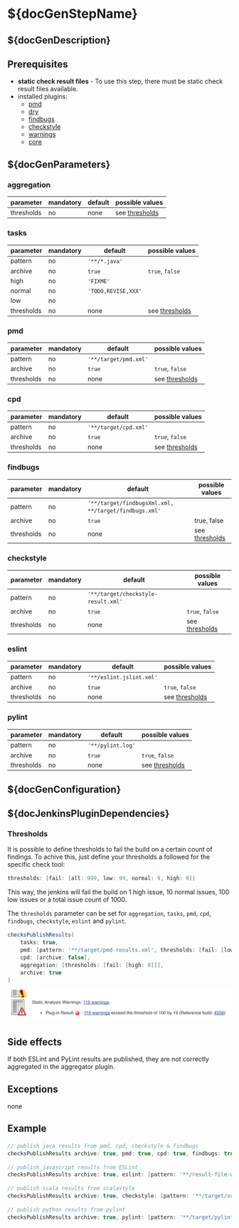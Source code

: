 # ${docGenStepName}

## ${docGenDescription}

## Prerequisites

* **static check result files** - To use this step, there must be static check result files available.
* installed plugins:
  * [pmd](https://plugins.jenkins.io/pmd)
  * [dry](https://plugins.jenkins.io/dry)
  * [findbugs](https://plugins.jenkins.io/findbugs)
  * [checkstyle](https://plugins.jenkins.io/checkstyle)
  * [warnings](https://plugins.jenkins.io/warnings)
  * [core](https://plugins.jenkins.io/core)

## ${docGenParameters}

### aggregation

| parameter | mandatory | default | possible values |
| ----------|-----------|---------|-----------------|
| thresholds | no | none | see [thresholds](#thresholds) |

### tasks

| parameter | mandatory | default | possible values |
| ----------|-----------|---------|-----------------|
| pattern | no | `'**/*.java'` |  |
| archive | no | `true` | `true`, `false` |
| high | no | `'FIXME'` |  |
| normal | no | `'TODO,REVISE,XXX'` |  |
| low | no |  |  |
| thresholds | no | none | see [thresholds](#thresholds) |

### pmd

| parameter | mandatory | default | possible values |
| ----------|-----------|---------|-----------------|
| pattern | no | `'**/target/pmd.xml'` |  |
| archive | no | `true` | `true`, `false` |
| thresholds | no | none | see [thresholds](#thresholds) |

### cpd

| parameter | mandatory | default | possible values |
| ----------|-----------|---------|-----------------|
| pattern | no | `'**/target/cpd.xml'` |  |
| archive | no | `true` | `true`, `false` |
| thresholds | no | none | see [thresholds](#thresholds) |

### findbugs

| parameter | mandatory | default | possible values |
| ----------|-----------|---------|-----------------|
| pattern | no | `'**/target/findbugsXml.xml, **/target/findbugs.xml'` |  |
| archive | no | `true` | true, false |
| thresholds | no | none | see [thresholds](#thresholds) |

### checkstyle

| parameter | mandatory | default | possible values |
| ----------|-----------|---------|-----------------|
| pattern | no | `'**/target/checkstyle-result.xml'` |  |
| archive | no | `true` | `true`, `false` |
| thresholds | no | none | see [thresholds](#thresholds) |

### eslint

| parameter | mandatory | default | possible values |
| ----------|-----------|---------|-----------------|
| pattern | no | `'**/eslint.jslint.xml'` |  |
| archive | no | `true` | `true`, `false` |
| thresholds | no | none | see [thresholds](#thresholds) |

### pylint

| parameter | mandatory | default | possible values |
| ----------|-----------|---------|-----------------|
| pattern | no | `'**/pylint.log'` |  |
| archive | no | `true` | `true`, `false` |
| thresholds | no | none | see [thresholds](#thresholds) |

## ${docGenConfiguration}

## ${docJenkinsPluginDependencies}

### Thresholds

It is possible to define thresholds to fail the build on a certain count of findings. To achive this, just define your thresholds a followed for the specific check tool:

```groovy
thresholds: [fail: [all: 999, low: 99, normal: 9, high: 0]]
```

This way, the jenkins will fail the build on 1 high issue, 10 normal issues, 100 low issues or a total issue count of 1000.

The `thresholds` parameter can be set for `aggregation`, `tasks`, `pmd`, `cpd`, `findbugs`, `checkstyle`, `eslint` and `pylint`.

```groovy
checksPublishResults(
    tasks: true,
    pmd: [pattern: '**/target/pmd-results.xml', thresholds: [fail: [low: 100]]],
    cpd: [archive: false],
    aggregation: [thresholds: [fail: [high: 0]]],
    archive: true
)
```

![StaticChecks Thresholds](../images/StaticChecks_Threshold.png)

## Side effects

If both ESLint and PyLint results are published, they are not correctly aggregated in the aggregator plugin.

## Exceptions

none

## Example

```groovy
// publish java results from pmd, cpd, checkstyle & findbugs
checksPublishResults archive: true, pmd: true, cpd: true, findbugs: true, checkstyle: true, aggregation: [thresholds: [fail: [high: 0]]]
```

```groovy
// publish javascript results from ESLint
checksPublishResults archive: true, eslint: [pattern: '**/result-file-with-fancy-name.xml'], aggregation: [thresholds: [fail: [high: 0, normal: 10]]]
```

```groovy
// publish scala results from scalastyle
checksPublishResults archive: true, checkstyle: [pattern: '**/target/scalastyle-result.xml']
```

```groovy
// publish python results from pylint
checksPublishResults archive: true, pylint: [pattern: '**/target/pylint.log']
```

